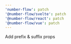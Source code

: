 ```yaml
---
'number-flow': patch
'@number-flow/svelte': patch
'@number-flow/react': patch
'@number-flow/vue': patch
---
```


Add prefix & suffix props

